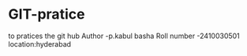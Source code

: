 # GIT-pratice
to  pratices the git hub
Author -p.kabul basha
Roll number -2410030501
location:hyderabad
